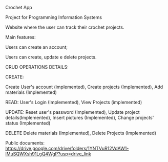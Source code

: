 Crochet App

Project for Programming Information Systems 

Website where the user can track their crochet projects.

Main features:

Users can create an account;

Users can create, update e delete projects.

   


CRUD OPERATIONS DETAILS:

CREATE:

Create User's account (implemented),
Create projects (Implemented),
Add materials (Implemented)

 

READ: 
User's Login (Implemented),
View Projects (implemented)

 
UPDATE: 
Reset user's password (Implemented),
Update project details(Implemented),
Insert pictures (Implemented),
Change projects' status (Implemented)


DELETE 
Delete materials (Implemented),
Delete Projects (Implemented)


 

Public documents: https://drive.google.com/drive/folders/1YNTVuR12VdAW1-lMuSQWXsh91LgQ4WgP?usp=drive_link


